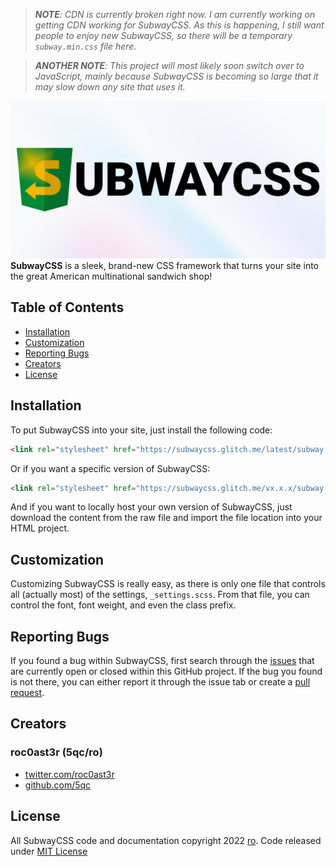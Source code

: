 > ***NOTE**: CDN is currently broken right now. I am currently working on getting CDN working for SubwayCSS. As this is happening, I still want people to enjoy new SubwayCSS, so there will be a temporary `subway.min.css` file here.*

> ***ANOTHER NOTE**: This project will most likely soon switch over to JavaScript, mainly because SubwayCSS is becoming so large that it may slow down any site that uses it.* 

![SubwayCSS Logo, White](https://raw.githubusercontent.com/5qc/cdn/main/img/SubwayCSS%20Logo.png)
**SubwayCSS** is a sleek, brand-new CSS framework that turns your site into the great American multinational sandwich shop!

## Table of Contents
* [Installation](#installation)
* [Customization](#customization)
* [Reporting Bugs](#reporting-bugs)
* [Creators](#creators)
* [License](#license)

## Installation
To put SubwayCSS into your site, just install the following code:
```html
<link rel="stylesheet" href="https://subwaycss.glitch.me/latest/subway.min.css" />
```
Or if you want a specific version of SubwayCSS:
```html
<link rel="stylesheet" href="https://subwaycss.glitch.me/vx.x.x/subway.min.css" />
```

And if you want to locally host your own version of SubwayCSS, just download the content from the raw file and import the file location into your HTML project.

## Customization
Customizing SubwayCSS is really easy, as there is only one file that controls all (actually most) of the settings, `_settings.scss`. From that file, you can control the font, font weight, and even the class prefix.

## Reporting Bugs
If you found a bug within SubwayCSS, first search through the [issues](https://github.com/5qc/SubwayCSS/issues) that are currently open or closed within this GitHub project. If the bug you found is not there, you can either report it through the issue tab or create a [pull request](https://github.com/5qc/SubwayCSS/pulls).

## Creators
### roc0ast3r (5qc/ro)
* [twitter.com/roc0ast3r](https://twitter.com/roc0ast3r)
* [github.com/5qc](https://github.com/5qc)

## License
All SubwayCSS code and documentation copyright 2022 [ro](https://github.com/5qc). Code released under [MIT License](https://github.com/5qc/SubwayCSS/blob/main/LICENSE)

